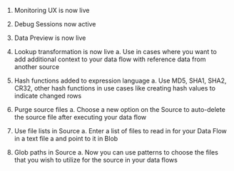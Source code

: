 1.	Monitoring UX is now live
2.	Debug Sessions now active
3.	Data Preview is now live

4.	Lookup transformation is now live
  a. Use in cases where you want to add additional context to your data flow with reference data from another source
5.	Hash functions added to expression language
  a. Use MD5, SHA1, SHA2, CR32, other hash functions in use cases like creating hash values to indicate changed rows
6.	Purge source files
  a. Choose a new option on the Source to auto-delete the source file after executing your data flow
7.	Use file lists in Source
  a. Enter a list of files to read in for your Data Flow in a text file a and point to it in Blob
8.	Glob paths in Source
  a.	Now you can use patterns to choose the files that you wish to utilize for the source in your data flows
